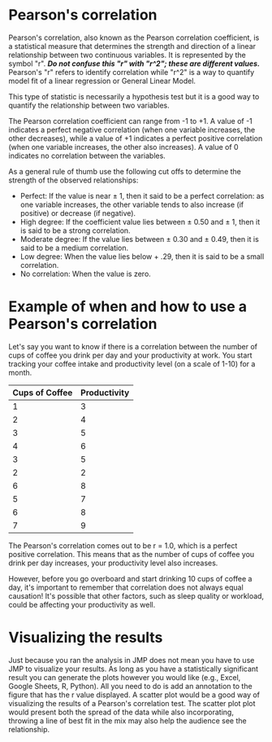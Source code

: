 # Pearson's correlation

Pearson's correlation, also known as the Pearson correlation coefficient, is a statistical measure that determines the strength and direction of a linear relationship between two continuous variables.
It is represented by the symbol "r".
***Do not confuse this "r" with "r^2"; these are different values.***
Pearson's "r" refers to identify correlation while "r^2" is a way to quantify model fit of a linear regression or General Linear Model.

This type of statistic is necessarily a hypothesis test but it is a good way to quantify the relationship between two variables.

The Pearson correlation coefficient can range from -1 to +1.
A value of -1 indicates a perfect negative correlation (when one variable increases, the other decreases), while a value of +1 indicates a perfect positive correlation (when one variable increases, the other also increases).
A value of 0 indicates no correlation between the variables.

As a general rule of thumb use the following cut offs to determine the strength of the observed relationships:
- Perfect: If the value is near ± 1, then it said to be a perfect correlation: as one variable increases, the other variable tends to also increase (if positive) or decrease (if negative).
- High degree: If the coefficient value lies between ± 0.50 and ± 1, then it is said to be a strong correlation.
- Moderate degree: If the value lies between ± 0.30 and ± 0.49, then it is said to be a medium correlation.
- Low degree: When the value lies below + .29, then it is said to be a small correlation.
- No correlation: When the value is zero.

# Example of when and how to use a Pearson's correlation

Let's say you want to know if there is a correlation between the number of cups of coffee you drink per day and your productivity at work.
You start tracking your coffee intake and productivity level (on a scale of 1-10) for a month.

| Cups of Coffee | Productivity |
| -------------- | ------------ |
| 1              | 3            |
| 2              | 4            |
| 3              | 5            |
| 4              | 6            |
| 3              | 5            |
| 2              | 2            |
| 6              | 8            |
| 5              | 7            |
| 6              | 8            |
| 7              | 9            |

The Pearson's correlation comes out to be r = 1.0, which is a perfect positive correlation.
This means that as the number of cups of coffee you drink per day increases, your productivity level also increases.

However, before you go overboard and start drinking 10 cups of coffee a day, it's important to remember that correlation does not always equal causation!
It's possible that other factors, such as sleep quality or workload, could be affecting your productivity as well.

# Visualizing the results

Just because you ran the analysis in JMP does not mean you have to use JMP to visualize your results.
As long as you have a statistically significant result you can generate the plots however you would like (e.g., Excel, Google Sheets, R, Python).
All you need to do is add an annotation to the figure that has the r value displayed.
A scatter plot would be a good way of visualizing the results of a Pearson's correlation test.
The scatter plot plot would present both the spread of the data while also incorporating, throwing a line of best fit in the mix may also help the audience see the relationship.
